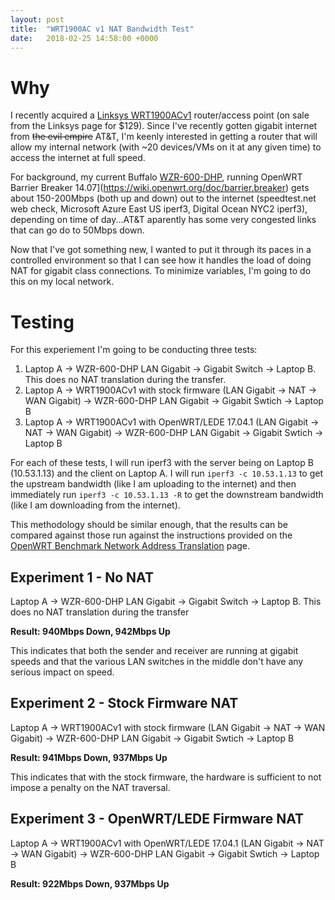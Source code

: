 ```yaml
---
layout: post
title:  "WRT1900AC v1 NAT Bandwidth Test"
date:   2018-02-25 14:58:00 +0000
---
```


# Why
I recently acquired a [Linksys WRT1900ACv1](https://wikidevi.com/wiki/Linksys_WRT1900AC_v1) router/access point (on sale from the Linksys page for $129). Since I've recently gotten gigabit internet from ~~the evil empire~~ AT&T, I'm keenly interested in getting a router that will allow my internal network (with ~20 devices/VMs on it at any given time) to access the internet at full speed. 

For background, my current Buffalo [WZR-600-DHP](https://wikidevi.com/wiki/Buffalo_WZR-600DHP), running OpenWRT Barrier Breaker 14.07](https://wiki.openwrt.org/doc/barrier.breaker) gets about 150-200Mbps (both up and down) out to the internet (speedtest.net web check, Microsoft Azure East US iperf3, Digital Ocean NYC2 iperf3), depending on time of day...AT&T aparently has some very congested links that can go do to 50Mbps down. 

Now that I've got something new, I wanted to put it through its paces in a controlled environment so that I can see how it handles the load of doing NAT for gigabit class connections. To minimize variables, I'm going to do this on my local network. 

# Testing
For this experiement I'm going to be conducting three tests:

1.  Laptop A -> WZR-600-DHP LAN Gigabit -> Gigabit Switch -> Laptop B. This does no NAT translation during the transfer.
2.  Laptop A -> WRT1900ACv1 with stock firmware (LAN Gigabit -> NAT -> WAN Gigabit) -> WZR-600-DHP LAN Gigabit -> Gigabit Swtich -> Laptop B
3.  Laptop A -> WRT1900ACv1 with OpenWRT/LEDE 17.04.1 (LAN Gigabit -> NAT -> WAN Gigabit) -> WZR-600-DHP LAN Gigabit -> Gigabit Swtich -> Laptop B

For each of these tests, I will run iperf3 with the server being on Laptop B (10.53.1.13) and the client on Laptop A. I will run `iperf3 -c 10.53.1.13` to get the upstream bandwidth (like I am uploading to the internet) and then immediately run `iperf3 -c 10.53.1.13 -R` to get the downstream bandwidth (like I am downloading from the internet). 

This methodology should be similar enough, that the results can be compared against those run against the instructions provided on the [OpenWRT Benchmark Network Address Translation](https://wiki.openwrt.org/doc/howto/benchmark.nat) page. 

## Experiment 1 - No NAT
Laptop A -> WZR-600-DHP LAN Gigabit -> Gigabit Switch -> Laptop B. This does no NAT translation during the transfer

**Result: 940Mbps Down, 942Mbps Up**

This indicates that both the sender and receiver are running at gigabit speeds and that the various LAN switches in the middle don't have any serious impact on speed.

## Experiment 2 - Stock Firmware NAT
Laptop A -> WRT1900ACv1 with stock firmware (LAN Gigabit -> NAT -> WAN Gigabit) -> WZR-600-DHP LAN Gigabit -> Gigabit Swtich -> Laptop B

**Result: 941Mbps Down, 937Mbps Up**

This indicates that with the stock firmware, the hardware is sufficient to not impose a penalty on the NAT traversal. 

## Experiment 3 - OpenWRT/LEDE Firmware NAT
Laptop A -> WRT1900ACv1 with OpenWRT/LEDE 17.04.1 (LAN Gigabit -> NAT -> WAN Gigabit) -> WZR-600-DHP LAN Gigabit -> Gigabit Swtich -> Laptop B

**Result: 922Mbps Down, 937Mbps Up**




